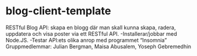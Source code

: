 # blog-client-template
RESTful Blog API: skapa en blogg där man skall kunna skapa, radera, uppdatera och
visa poster via ett RESTful API.
-Installerar/jobbar med Node.JS.
-Testar API:ets olika anrop med programmet “Insomnia”
Gruppmedlemmar: Julian Bergman, Maisa Abusalem, Yoseph Gebremedhin

